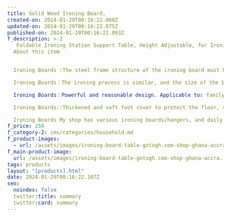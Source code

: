 ```yaml
---
title: Solid Wood Ironing Board,
created-on: 2024-01-29T00:16:22.060Z
updated-on: 2024-01-29T00:16:22.075Z
published-on: 2024-01-29T00:16:22.093Z
f_description: >-2
   Foldable Ironing Station Support Table, Height Adjustable, for Ironing Sleeve Cuffs Collars at Home Apartment Laundry Room Small Spaces .
  About this item


  Ironing Boards :The steel frame structure of the ironing board must have sufficient materials, and the thickened tripod is stable to ensure that the force is not easily deformed

  Ironing Boards：The ironing process is similar, and the size of the board determines the degree of convenience. The larger the operation, the more convenient. Folded to save space.

  Ironing Boards：Powerful and reasonable design. Applicable to: family, hotel, apartment, laundry, school, hospital, etc.

  Ironing Boards::Thickened and soft foot cover to protect the floor, suitable for all kinds of slightly uneven ground environment, and stable

  Ironing Boards My shop has various ironing boards/hangers, and daily necessities, welcome to buy. Ensure good service for every customer.
f_price: 250
f_category-2: cms/categories/household.md
f_product-images:
  - url: /assets/images/ironing-board-table-gotogh.com-shop-ghana-accra..jpg
f_main-product-image:
  url: /assets/images/ironing-board-table-gotogh.com-shop-ghana-accra..jpg
tags: products
layout: "[products].html"
date: 2024-01-29T00:16:22.107Z
seo:
  noindex: false
  twitter:title: summary
  twitter:card: summary
---
```

